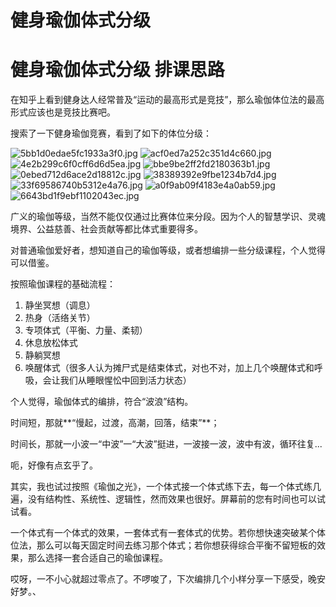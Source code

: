 # 健身瑜伽体式分级



# 健身瑜伽体式分级 排课思路

在知乎上看到健身达人经常普及“运动的最高形式是竞技”，那么瑜伽体位法的最高形式应该也是竞技比赛吧。

搜索了一下健身瑜伽竞赛，看到了如下的体位分级：

![5bb1d0edae5fc1933a3f0.jpg](https://oss.metamind.eu.org/5bb1d0edae5fc1933a3f0.jpg.jpeg)
![acf0ed7a252c351d4c660.jpg](https://oss.metamind.eu.org/acf0ed7a252c351d4c660.jpg.jpeg)
![4e2b299c6f0cff6d6d5ea.jpg](https://oss.metamind.eu.org/4e2b299c6f0cff6d6d5ea.jpg.jpeg)
![bbe9be2ff2fd2180363b1.jpg](https://oss.metamind.eu.org/bbe9be2ff2fd2180363b1.jpg.jpeg)
![0ebed712d6ace2d18812c.jpg](https://oss.metamind.eu.org/0ebed712d6ace2d18812c.jpg.jpeg)
![38389392e9fbe1234b7d4.jpg](https://oss.metamind.eu.org/38389392e9fbe1234b7d4.jpg.jpeg)
![33f69586740b5312e4a76.jpg](https://oss.metamind.eu.org/33f69586740b5312e4a76.jpg.jpeg)
![a0f9ab09f4183e4a0ab59.jpg](https://oss.metamind.eu.org/a0f9ab09f4183e4a0ab59.jpg.jpeg)
![6643bd1f9ebf1102043ec.jpg](https://oss.metamind.eu.org/6643bd1f9ebf1102043ec.jpg.jpeg)


广义的瑜伽等级，当然不能仅仅通过比赛体位来分段。因为个人的智慧学识、灵魂境界、公益慈善、社会贡献等都比体式重要得多。

对普通瑜伽爱好者，想知道自己的瑜伽等级，或者想编排一些分级课程，个人觉得可以借鉴。

按照瑜伽课程的基础流程：

1. 静坐冥想（调息）
2. 热身（活络关节）
3. 专项体式（平衡、力量、柔韧）
4. 休息放松体式
5. 静躺冥想
6. 唤醒体式（很多人认为摊尸式是结束体式，对也不对，加上几个唤醒体式和呼吸，会让我们从睡眼惺忪中回到活力状态）

个人觉得，瑜伽体式的编排，符合“波浪”结构。

时间短，那就**“慢起，过渡，高潮，回落，结束”**；

时间长，那就一小波一“中波”一“大波”挺进，一波接一波，波中有波，循环往复... 

呃，好像有点玄乎了。

其实，我也试过按照《瑜伽之光》，一个体式接一个体式练下去，每一个体式练几遍，没有结构性、系统性、逻辑性，然而效果也很好。屏幕前的您有时间也可以试试看。

一个体式有一个体式的效果，一套体式有一套体式的优势。若你想快速突破某个体位法，那么可以每天固定时间去练习那个体式；若你想获得综合平衡不留短板的效果，那么选择一套合适自己的瑜伽课程。

哎呀，一不小心就超过零点了。不啰唆了，下次编排几个小样分享一下感受，晚安好梦。、


